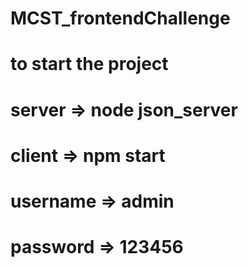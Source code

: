 # MCST_frontendChallenge
# to start the project 
# server => node json_server
# client => npm start
# username => admin
# password => 123456